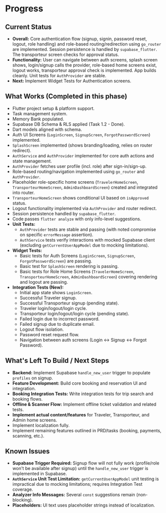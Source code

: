 # Progress

## Current Status
- **Overall:** Core authentication flow (signup, signin, password reset, logout, role handling) and role-based routing/redirection using `go_router` are implemented. Session persistence is handled by `supabase_flutter`. The transporteur screen checks for approval status.
- **Functionality:** User can navigate between auth screens, splash screen shows, login/signup calls the provider, role-based home screens exist, logout works, transporteur approval check is implemented. App builds cleanly. Unit tests for `AuthProvider` are stable.
- **Next:** Implement Widget Tests for Authentication screens.

## What Works (Completed in this phase)
- Flutter project setup & platform support.
- Task management system.
- Memory Bank populated.
- Supabase DB Schema & RLS applied (Task 1.2 - Done).
- Dart models aligned with schema.
- Auth UI Screens (`LoginScreen`, `SignupScreen`, `ForgotPasswordScreen`) implemented.
- `SplashScreen` implemented (shows branding/loading, relies on router redirect).
- `AuthService` and `AuthProvider` implemented for core auth actions and state management.
- `AuthProvider` fetches user profile (incl. role) after sign-in/sign-up.
- Role-based routing/navigation implemented using `go_router` and `AuthProvider`.
- Placeholder role-specific home screens (`TravelerHomeScreen`, `TransporteurHomeScreen`, `AdminDashboardScreen`) created and integrated into router.
- `TransporteurHomeScreen` shows conditional UI based on `isApproved` status.
- Logout functionality implemented via `AuthProvider` and router redirect.
- Session persistence handled by `supabase_flutter`.
- Code passes `flutter analyze` with only info-level suggestions.
- **Unit Tests:**
    - `AuthProvider` tests are stable and passing (with noted compromise on specific `errorMessage` assertion).
    - `AuthService` tests verify interactions with mocked Supabase client (excluding `getCurrentUserAppModel` due to mocking limitations).
- **Widget Tests:**
    - Basic tests for Auth Screens (`LoginScreen`, `SignupScreen`, `ForgotPasswordScreen`) are passing.
    - Basic test for `SplashScreen` rendering is passing.
    - Basic tests for Role Home Screens (`TravelerHomeScreen`, `TransporteurHomeScreen`, `AdminDashboardScreen`) covering rendering and logout are passing.
- **Integration Tests (New):**
    - Initial app state shows `LoginScreen`.
    - Successful Traveler signup.
    - Successful Transporteur signup (pending state).
    - Traveler login/logout/login cycle.
    - Transporteur login/logout/login cycle (pending state).
    - Failed login due to incorrect password.
    - Failed signup due to duplicate email.
    - Logout flow isolation.
    - Password reset request flow.
    - Navigation between auth screens (Login ↔ Signup ↔ Forgot Password).

## What's Left To Build / Next Steps
- **Backend:** Implement Supabase `handle_new_user` trigger to populate `profiles` on signup.
- **Feature Development:** Build core booking and reservation UI and integration.
- **Booking Integration Tests:** Write integration tests for trip search and booking flows.
- **Offline & Scanner Flow:** Implement offline ticket validation and related tests.
- **Implement actual content/features** for Traveler, Transporteur, and Admin home screens.
- Implement localization fully.
- Implement remaining features outlined in PRD/tasks (booking, payments, scanning, etc.).

## Known Issues
- **Supabase Trigger Required:** Signup flow will not fully work (profile/role won't be available after signup) until the `handle_new_user` trigger is implemented in Supabase.
- **`AuthService` Unit Test Limitation:** `getCurrentUserAppModel` unit testing is impractical due to mocking limitations; requires Integration Test coverage.
- **Analyzer Info Messages:** Several `const` suggestions remain (non-blocking).
- **Placeholders:** UI text uses placeholder strings instead of localization.